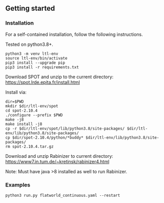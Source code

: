 ## Getting started

### Installation

For a self-contained installation, follow the following instructions.

Tested on python3.8+.
```
python3 -m venv ltl-env
source ltl-env/bin/activate
pip3 install --upgrade pip
pip3 install -r requirements.txt
```

Download SPOT and unzip to the current directory:
https://spot.lrde.epita.fr/install.html

Install via:
```
dir=$PWD
mkdir $dir/ltl-env/spot
cd spot-2.10.4
./configure --prefix $PWD
make -j8
make install -j8
cp -r $dir/ltl-env/spot/lib/python3.8/site-packages/ $dir/ltl-env/lib/python3.8/site-packages/
cp $dir/spot-2.10.4/python/*buddy* $dir/ltl-env/lib/python3.8/site-packages/
rm spot-2.10.4.tar.gz 
```

Download and unzip Rabinizer to current directory:
https://www7.in.tum.de/~kretinsk/rabinizer4.html

Note: Must have java >8 installed as well to run Rabinizer.

### Examples

```
python3 run.py flatworld_continuous.yaml --restart
```
